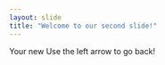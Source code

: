 ```yaml
---
layout: slide
title: "Welcome to our second slide!"
---
```

Your new
Use the left arrow to go back!
